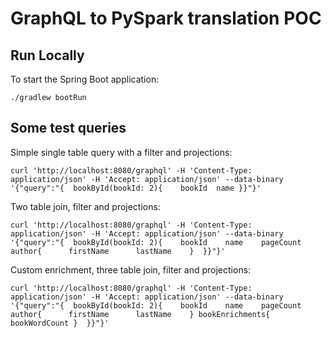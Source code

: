 # GraphQL to PySpark translation POC

## Run Locally

To start the Spring Boot application:
```
./gradlew bootRun
```

## Some test queries

Simple single table query with a filter and projections:
```
curl 'http://localhost:8080/graphql' -H 'Content-Type: application/json' -H 'Accept: application/json' --data-binary '{"query":"{  bookById(bookId: 2){    bookId  name }}"}'
```

Two table join, filter and projections:
```
curl 'http://localhost:8080/graphql' -H 'Content-Type: application/json' -H 'Accept: application/json' --data-binary '{"query":"{  bookById(bookId: 2){    bookId    name    pageCount    author{      firstName      lastName    }  }}"}'
```

Custom enrichment, three table join, filter and projections:
```
curl 'http://localhost:8080/graphql' -H 'Content-Type: application/json' -H 'Accept: application/json' --data-binary '{"query":"{  bookById(bookId: 2){    bookId    name    pageCount    author{      firstName      lastName    } bookEnrichments{ bookWordCount }  }}"}'
```
